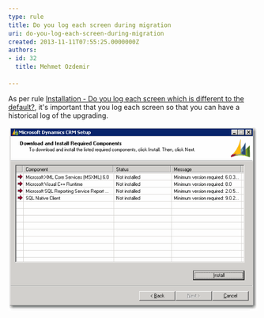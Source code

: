 ```yaml
---
type: rule
title: Do you log each screen during migration
uri: do-you-log-each-screen-during-migration
created: 2013-11-11T07:55:25.0000000Z
authors:
- id: 32
  title: Mehmet Ozdemir

---
```


As per rule [Installation - Do you log each screen which is different to the default?](/installation-do-you-log-each-screen-which-is-different-to-the-default), it's important that you log each screen so that you can have a historical log of the upgrading.
 


![Log Screen For Required Components](../../assets/CRM_LogScreenForRequiredComponent.gif)
